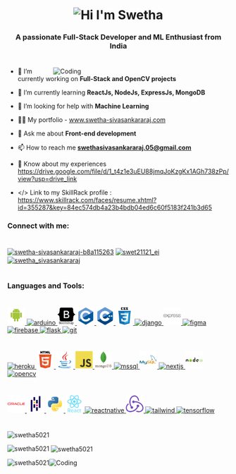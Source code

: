 <h1 align="center"><img alt="Hi" width="90" src="https://media.tenor.com/kvXMS__Bkd8AAAAC/hello-hi.gif">     I'm Swetha </h1>
<h3 align="center">A passionate Full-Stack Developer and ML Enthusiast from India</h3>
<h1>
     
</h1>
<img align="right" alt="Coding" width="400" src="https://mir-s3-cdn-cf.behance.net/project_modules/disp/601014116770475.6068beff4640a.gif">

- 🔭 I’m currently working on **Full-Stack and OpenCV projects**

- 🌱 I’m currently learning **ReactJs, NodeJs, ExpressJs, MongoDB**

- 🤝 I’m looking for help with **Machine Learning**

- 👨‍💻 My portfolio - www.swetha-sivasankararaj.com

- 💬 Ask me about **Front-end development**

- 📫 How to reach me **swethasivasankararaj.05@gmail.com**

- 📄 Know about my experiences https://drive.google.com/file/d/1_t4z1e3uEU88jmqJoKzgKx1AGh738zPp/view?usp=drive_link

- </> Link to my SkillRack profile :  https://www.skillrack.com/faces/resume.xhtml?id=355287&key=84ec574db4a23b4bdb04ed6c60f5183f241b3d65

<h3 align="left">Connect with me:</h3>
<h1>

</h1>
<p align="left">
<!-- <a href="https://codepen.io/swetha-s-the-sasster" target="blank"><img align="center" src="https://raw.githubusercontent.com/rahuldkjain/github-profile-readme-generator/master/src/images/icons/Social/codepen.svg" alt="swetha-s-the-sasster" height="30" width="40" /></a> -->
<a href="https://linkedin.com/in/swetha-sivasankararaj-b8a115263" target="blank"><img align="center" src="https://raw.githubusercontent.com/rahuldkjain/github-profile-readme-generator/master/src/images/icons/Social/linked-in-alt.svg" alt="swetha-sivasankararaj-b8a115263" height="30" width="40" /></a>
<!-- <a href="https://www.codechef.com/users/swetha_5021" target="blank"><img align="center" src="https://cdn.jsdelivr.net/npm/simple-icons@3.1.0/icons/codechef.svg" alt="swetha_5021" height="30" width="40" /></a> -->
<a href="https://www.hackerrank.com/swet21121_ei" target="blank"><img align="center" src="https://raw.githubusercontent.com/rahuldkjain/github-profile-readme-generator/master/src/images/icons/Social/hackerrank.svg" alt="swet21121_ei" height="30" width="40" /></a>
<a href="https://www.leetcode.com/swetha_sivasankararaj" target="blank"><img align="center" src="https://raw.githubusercontent.com/rahuldkjain/github-profile-readme-generator/master/src/images/icons/Social/leet-code.svg" alt="swetha_sivasankararaj" height="30" width="40" /></a>
</p>
<h1>

</h1>
<h3 align="left">Languages and Tools:</h3>
<h1>

</h1>
<p align="left"> <a href="https://developer.android.com" target="_blank" rel="noreferrer"> <img src="https://raw.githubusercontent.com/devicons/devicon/master/icons/android/android-original-wordmark.svg" alt="android" width="40" height="40"/> </a> <a href="https://www.arduino.cc/" target="_blank" rel="noreferrer"> <img src="https://cdn.worldvectorlogo.com/logos/arduino-1.svg" alt="arduino" width="40" height="40"/> </a> <a href="https://getbootstrap.com" target="_blank" rel="noreferrer"> <img src="https://raw.githubusercontent.com/devicons/devicon/master/icons/bootstrap/bootstrap-plain-wordmark.svg" alt="bootstrap" width="40" height="40"/> </a> <a href="https://www.cprogramming.com/" target="_blank" rel="noreferrer"> <img src="https://raw.githubusercontent.com/devicons/devicon/master/icons/c/c-original.svg" alt="c" width="40" height="40"/> </a> <a href="https://www.w3schools.com/cpp/" target="_blank" rel="noreferrer"> <img src="https://raw.githubusercontent.com/devicons/devicon/master/icons/cplusplus/cplusplus-original.svg" alt="cplusplus" width="40" height="40"/> </a> <a href="https://www.w3schools.com/css/" target="_blank" rel="noreferrer"> <img src="https://raw.githubusercontent.com/devicons/devicon/master/icons/css3/css3-original-wordmark.svg" alt="css3" width="40" height="40"/> </a> <a href="https://www.djangoproject.com/" target="_blank" rel="noreferrer"> <img src="https://cdn.worldvectorlogo.com/logos/django.svg" alt="django" width="40" height="40"/> </a> <a href="https://expressjs.com" target="_blank" rel="noreferrer"> <img src="https://raw.githubusercontent.com/devicons/devicon/master/icons/express/express-original-wordmark.svg" alt="express" width="40" height="40"/> </a> <a href="https://www.figma.com/" target="_blank" rel="noreferrer"> <img src="https://www.vectorlogo.zone/logos/figma/figma-icon.svg" alt="figma" width="40" height="40"/> </a> <a href="https://firebase.google.com/" target="_blank" rel="noreferrer"> <img src="https://www.vectorlogo.zone/logos/firebase/firebase-icon.svg" alt="firebase" width="40" height="40"/> </a>

<a href="https://flask.palletsprojects.com/" target="_blank" rel="noreferrer"> 
<img src="https://www.vectorlogo.zone/logos/pocoo_flask/pocoo_flask-icon.svg" alt="flask" width="40" height="40"/> </a> <a href="https://git-scm.com/" target="_blank" rel="noreferrer"> <img src="https://www.vectorlogo.zone/logos/git-scm/git-scm-icon.svg" alt="git" width="40" height="40"/> 
<h1>

</h1>
</a> <a href="https://heroku.com" target="_blank" rel="noreferrer"> <img src="https://www.vectorlogo.zone/logos/heroku/heroku-icon.svg" alt="heroku" width="40" height="40"/> </a> <a href="https://www.w3.org/html/" target="_blank" rel="noreferrer"> <img src="https://raw.githubusercontent.com/devicons/devicon/master/icons/html5/html5-original-wordmark.svg" alt="html5" width="40" height="40"/> </a> <a href="https://www.java.com" target="_blank" rel="noreferrer"> <img src="https://raw.githubusercontent.com/devicons/devicon/master/icons/java/java-original.svg" alt="java" width="40" height="40"/> </a> <a href="https://developer.mozilla.org/en-US/docs/Web/JavaScript" target="_blank" rel="noreferrer"> <img src="https://raw.githubusercontent.com/devicons/devicon/master/icons/javascript/javascript-original.svg" alt="javascript" width="40" height="40"/> </a> <a href="https://www.mongodb.com/" target="_blank" rel="noreferrer"> <img src="https://raw.githubusercontent.com/devicons/devicon/master/icons/mongodb/mongodb-original-wordmark.svg" alt="mongodb" width="40" height="40"/> </a> <a href="https://www.microsoft.com/en-us/sql-server" target="_blank" rel="noreferrer"> <img src="https://www.svgrepo.com/show/303229/microsoft-sql-server-logo.svg" alt="mssql" width="40" height="40"/> </a> <a href="https://www.mysql.com/" target="_blank" rel="noreferrer"> <img src="https://raw.githubusercontent.com/devicons/devicon/master/icons/mysql/mysql-original-wordmark.svg" alt="mysql" width="40" height="40"/> </a> <a href="https://nextjs.org/" target="_blank" rel="noreferrer"> <img src="https://cdn.worldvectorlogo.com/logos/nextjs-2.svg" alt="nextjs" width="40" height="40"/> </a> <a href="https://nodejs.org" target="_blank" rel="noreferrer"> <img src="https://raw.githubusercontent.com/devicons/devicon/master/icons/nodejs/nodejs-original-wordmark.svg" alt="nodejs" width="40" height="40"/> </a> <a href="https://opencv.org/" target="_blank" rel="noreferrer"> <img src="https://www.vectorlogo.zone/logos/opencv/opencv-icon.svg" alt="opencv" width="40" height="40"/> </a>
<h1>

</h1>
<a href="https://www.oracle.com/" target="_blank" rel="noreferrer"> <img src="https://raw.githubusercontent.com/devicons/devicon/master/icons/oracle/oracle-original.svg" alt="oracle" width="40" height="40"/> </a> <a href="https://pandas.pydata.org/" target="_blank" rel="noreferrer"> <img src="https://raw.githubusercontent.com/devicons/devicon/2ae2a900d2f041da66e950e4d48052658d850630/icons/pandas/pandas-original.svg" alt="pandas" width="40" height="40"/> </a> <a href="https://www.python.org" target="_blank" rel="noreferrer"> <img src="https://raw.githubusercontent.com/devicons/devicon/master/icons/python/python-original.svg" alt="python" width="40" height="40"/> </a> <a href="https://reactjs.org/" target="_blank" rel="noreferrer"> <img src="https://raw.githubusercontent.com/devicons/devicon/master/icons/react/react-original-wordmark.svg" alt="react" width="40" height="40"/> </a> <a href="https://reactnative.dev/" target="_blank" rel="noreferrer"> <img src="https://reactnative.dev/img/header_logo.svg" alt="reactnative" width="40" height="40"/> </a> <a href="https://redux.js.org" target="_blank" rel="noreferrer"> <img src="https://raw.githubusercontent.com/devicons/devicon/master/icons/redux/redux-original.svg" alt="redux" width="40" height="40"/> </a> <a href="https://tailwindcss.com/" target="_blank" rel="noreferrer"> <img src="https://www.vectorlogo.zone/logos/tailwindcss/tailwindcss-icon.svg" alt="tailwind" width="40" height="40"/> </a> <a href="https://www.tensorflow.org" target="_blank" rel="noreferrer"> <img src="https://www.vectorlogo.zone/logos/tensorflow/tensorflow-icon.svg" alt="tensorflow" width="40" height="40"/> </a> </p>
<h1>
     
</h1>
<p align="left"> <img src="https://komarev.com/ghpvc/?username=swetha5021&label=Profile%20views&color=0e75b6&style=flat" alt="swetha5021" /> </p>
<p><img align="left" src="https://github-readme-stats.vercel.app/api/top-langs?username=swetha5021&show_icons=true&locale=en&layout=compact" alt="swetha5021" /></p>

<p>&nbsp;<img align="center" src="https://github-readme-stats.vercel.app/api?username=swetha5021&show_icons=true&locale=en" alt="swetha5021" /></p>

<p><img align="left" src="https://github-readme-streak-stats.herokuapp.com/?user=swetha5021&" alt="swetha5021" /></p>
<img align="left" alt="Coding" width="200" src="https://media1.giphy.com/media/XcXx0WlV7L9cMKhA6G/200w.gif?cid=82a1493blskxtrupimpu3aj3d1i1xsb7wnpuooa3flj6nlen&ep=v1_gifs_related&rid=200w.gif&ct=s">
